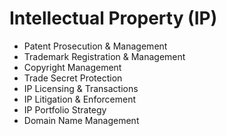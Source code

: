 # Intellectual Property (IP)

- Patent Prosecution & Management
- Trademark Registration & Management
- Copyright Management
- Trade Secret Protection
- IP Licensing & Transactions
- IP Litigation & Enforcement
- IP Portfolio Strategy
- Domain Name Management